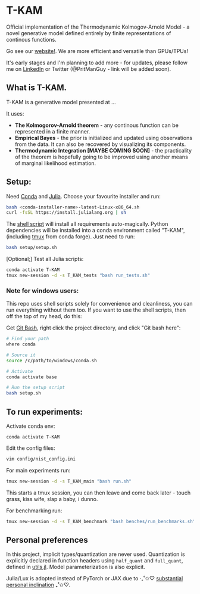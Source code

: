 # T-KAM 

Official implementation of the Thermodynamic Kolmogov-Arnold Model - a novel generative model defined entirely by finite representations of continous functions.

Go see our [website!](https://exalaboratories.com). We are more efficient and versatile than GPUs/TPUs!

It's early stages and I'm planning to add more - for updates, please follow me on [LinkedIn](https://www.linkedin.com/in/prithvi-raj-eng/) or Twitter (@PritManGuy - link will be added soon).

## What is T-KAM.

T-KAM is a generative model presented at ...

It uses:

- **The Kolmogorov-Arnold theorem** - any continous function can be represented in a finite manner.
- **Empirical Bayes** - the prior is initialized and updated using observations from the data. It can also be recovered by visualizing its components.
- **Thermodynamic Integration [MAYBE COMING SOON]** - the practicality of the theorem is hopefully going to be improved using another means of marginal likelihood estimation.

## Setup:

Need [Conda](https://docs.conda.io/projects/conda/en/latest/user-guide/install/index.html) and [Julia](https://github.com/JuliaLang/juliaup). Choose your favourite installer and run: 

```bash
bash <conda-installer-name>-latest-Linux-x86_64.sh
curl -fsSL https://install.julialang.org | sh
```

The [shell script](setup/setup.sh) will install all requirements auto-magically. Python dependencies will be installed into a conda environment called "T-KAM", (including [tmux](https://github.com/tmux/tmux/wiki) from conda forge). Just need to run:

```bash
bash setup/setup.sh
```

[Optional;] Test all Julia scripts:

```bash
conda activate T-KAM
tmux new-session -d -s T_KAM_tests "bash run_tests.sh"
```

### Note for windows users:

This repo uses shell scripts solely for convenience and cleanliness, you can run everything without them too. If you want to use the shell scripts, then off the top of my head, do this:

Get [Git Bash](https://gitforwindows.org/), right click the project directory, and click "Git bash here":
 
 ```bash
# Find your path
where conda

# Source it
source /c/path/to/windows/conda.sh

# Activate 
conda activate base

# Run the setup script
bash setup.sh
```

## To run experiments:

Activate conda env:
```
conda activate T-KAM
```

Edit the config files:

```bash
vim config/nist_config.ini
```

For main experiments run:

```bash
tmux new-session -d -s T_KAM_main "bash run.sh"
```

This starts a tmux session, you can then leave and come back later - touch grass, kiss wife, slap a baby, i dunno.

For benchmarking run:

```bash
tmux new-session -d -s T_KAM_benchmark "bash benches/run_benchmarks.sh"
```

## Personal preferences

In this project, implicit types/quantization are never used. Quantization is explicitly declared in function headers using `half_quant` and `full_quant`, defined in [utils.jl](src/utils.jl). Model parameterization is also explicit.

Julia/Lux is adopted instead of PyTorch or JAX due to ‧₊˚✩♡ [substantial personal inclination](https://www.linkedin.com/posts/prithvi-raj-eng_i-moved-from-pytorch-to-jax-to-julia-a-activity-7330842135534919681-9XJF?utm_source=share&utm_medium=member_desktop&rcm=ACoAADUTwcMBFnTsuwtIbYGuiSVLmSAnTVDeOQQ) ₊˚✩♡.
